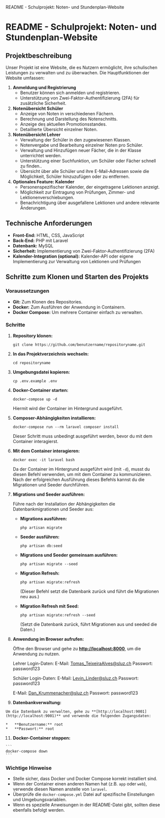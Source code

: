   README - Schulprojekt: Noten- und Stundenplan-Website

# README - Schulprojekt: Noten- und Stundenplan-Website

## Projektbeschreibung

Unser Projekt ist eine Website, die es Nutzern ermöglicht, ihre schulischen Leistungen zu verwalten und zu überwachen. Die Hauptfunktionen der Website umfassen:

1.  **Anmeldung und Registrierung**
    *   Benutzer können sich anmelden und registrieren.
    *   Unterstützung von Zwei-Faktor-Authentifizierung (2FA) für zusätzliche Sicherheit.
2.  **Notenübersicht Schüler**
    *   Anzeige von Noten in verschiedenen Fächern.
    *   Berechnung und Darstellung des Notenschnitts.
    *   Anzeige des aktuellen Promotionsstandes.
    *   Detaillierte Übersicht einzelner Noten.
3.  **Notenübersicht Lehrer**
    *   Verwaltung der Schüler in den zugewiesenen Klassen.
    *   Notenvergabe und Bearbeitung einzelner Noten pro Schüler.
    *   Verwaltung und Hinzufügen neuer Fächer, die in der Klasse unterrichtet werden.
    *   Unterstützung einer Suchfunktion, um Schüler oder Fächer schnell zu finden..
    *   Übersicht über alle Schüler und ihre E-Mail-Adressen sowie die Möglichkeit, Schüler hinzuzufügen oder zu entfernen.
4.  **Optionales Feature: Kalender**
    *   Personenspezifischer Kalender, der eingetragene Lektionen anzeigt.
    *   Möglichkeit zur Eintragung von Prüfungen, Zimmer- und Lektionenverschiebungen.
    *   Benachrichtigung über ausgefallene Lektionen und andere relevante Änderungen.

## Technische Anforderungen

*   **Front-End:** HTML, CSS, JavaScript
*   **Back-End:** PHP mit Laravel
*   **Datenbank:** MySQL
*   **Sicherheit:** Implementierung von Zwei-Faktor-Authentifizierung (2FA)
*   **Kalender-Integration (optional):** Kalender-API oder eigene Implementierung zur Verwaltung von Lektionen und Prüfungen

## Schritte zum Klonen und Starten des Projekts

### Voraussetzungen

*   **Git:** Zum Klonen des Repositories.
*   **Docker:** Zum Ausführen der Anwendung in Containern.
*   **Docker Compose:** Um mehrere Container einfach zu verwalten.

### Schritte

1.  **Repository klonen:**
    
    ```
    git clone https://github.com/benutzername/repositoryname.git
    ```
    
2.  **In das Projektverzeichnis wechseln:**
    
    ```
    cd repositoryname
    ```
    
3.  **Umgebungsdatei kopieren:**
    
    ```
    cp .env.example .env
    ```
    
4.  **Docker-Container starten:**
    
    ```
    docker-compose up -d
    ```
    
    Hiermit wird der Container im Hintergrund ausgeführt.
    
5.  **Composer-Abhängigkeiten installieren:**
    
    ```
    docker-compose run --rm laravel composer install
    ```
    
    Dieser Schritt muss unbedingt ausgeführt werden, bevor du mit dem Container interagierst.
    
6.  **Mit dem Container interagieren:**
    
    ```
    docker exec -it laravel bash
    ```
    
    Da der Container im Hintergrund ausgeführt wird (mit `-d`), musst du diesen Befehl verwenden, um mit dem Container zu kommunizieren. Nach der erfolgreichen Ausführung dieses Befehls kannst du die Migrationen und Seeder durchführen.
    
7.  **Migrations und Seeder ausführen:**
    
    Führe nach der Installation der Abhängigkeiten die Datenbankmigrationen und Seeder aus:
    
    *   **Migrations ausführen:**
        
        ```
        php artisan migrate
        ```
        
    *   **Seeder ausführen:**
        
        ```
        php artisan db:seed
        ```
        
    *   **Migrations und Seeder gemeinsam ausführen:**
        
        ```
        php artisan migrate --seed
        ```
        
    *   **Migration Refresh:**
        
        ```
        php artisan migrate:refresh
        ```
        
        (Dieser Befehl setzt die Datenbank zurück und führt die Migrationen neu aus.)
    *   **Migration Refresh mit Seed:**
        
        ```
        php artisan migrate:refresh --seed
        ```
        
        (Setzt die Datenbank zurück, führt Migrationen aus und seeded die Daten.)
8.  **Anwendung im Browser aufrufen:**
    
    Öffne den Browser und gehe zu **[http://localhost:8000](http://localhost:8000)**, um die Anwendung zu nutzen.

    Lehrer Login-Daten:
    E-Mail: Tomas_TeixeiraAlves@sluz.ch
    Passwort: password123
    
    Schüler Login-Daten:
    E-Mail: Levin_Linder@sluz.ch
    Passwort: password123
    
    E-Mail: Dan_Krummenacher@sluz.ch
    Passwort: password123
    
10.  **Datenbankverwaltung:**
    
    Um die Datenbank zu verwalten, gehe zu **[http://localhost:9001](http://localhost:9001)** und verwende die folgenden Zugangsdaten:
    
    *   **Benutzername:** root
    *   **Passwort:** root
    

11.  **Docker-Container stoppen:**
    
    ```
    docker-compose down
    ```
    

### Wichtige Hinweise

*   Stelle sicher, dass Docker und Docker Compose korrekt installiert sind.
*   Wenn der Container einen anderen Namen hat (z.B. `app` oder `web`), verwende diesen Namen anstelle von `laravel`.
*   Überprüfe die `docker-compose.yml` Datei auf spezifische Einstellungen und Umgebungsvariablen.
*   Wenn es spezielle Anweisungen in der README-Datei gibt, sollten diese ebenfalls befolgt werden.
